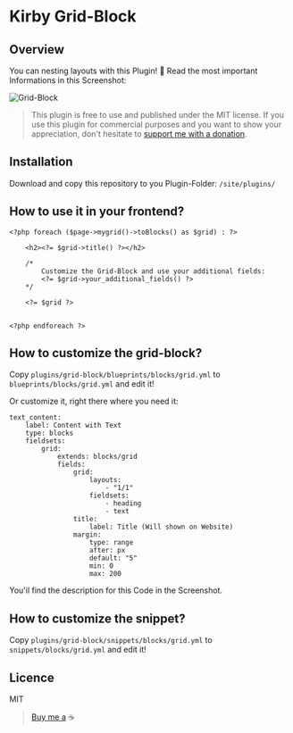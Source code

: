 # Kirby Grid-Block

## Overview
You can nesting layouts with this Plugin! 🤗 
Read the most important Informations in this Screenshot:

![Grid-Block](https://raw.githubusercontent.com/youngcut/kirby-grid-block/master/lib/img/screenshot.png)

> This plugin is free to use and published under the MIT license. If you use this plugin for commercial purposes and you want to show your appreciation, don't hesitate to [support me with a donation](https://www.paypal.com/donate?hosted_button_id=LBCLZVHS4K2R6).


## Installation
Download and copy this repository to you Plugin-Folder: `/site/plugins/`

## How to use it in your frontend?

```
<?php foreach ($page->mygrid()->toBlocks() as $grid) : ?>

    <h2><?= $grid->title() ?></h2>

    /*
        Customize the Grid-Block and use your additional fields:  
        <?= $grid->your_additional_fields() ?>
    */
    
    <?= $grid ?>


<?php endforeach ?>
```

## How to customize the grid-block?

Copy ```plugins/grid-block/blueprints/blocks/grid.yml``` to ```blueprints/blocks/grid.yml``` and edit it!

Or customize it, right there where you need it:

```
text_content:
    label: Content with Text
    type: blocks
    fieldsets:
        grid:
            extends: blocks/grid
            fields:
                grid:
                    layouts:
                        - "1/1"
                    fieldsets:
                        - heading
                        - text
                title:
                    label: Title (Will shown on Website)
                margin:
                    type: range
                    after: px
                    default: "5"
                    min: 0
                    max: 200
```

You'il find the description for this Code in the Screenshot.

## How to customize the snippet? 

Copy ```plugins/grid-block/snippets/blocks/grid.yml``` to ```snippets/blocks/grid.yml``` and edit it!

## Licence
MIT

> [Buy me a](https://www.paypal.com/donate?hosted_button_id=LBCLZVHS4K2R6) ☕️